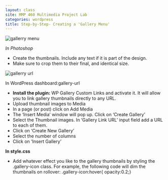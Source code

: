 ```yaml
---
layout: class
site: MMP 460 Multimedia Project Lab
categories: wordpress
title: Step-by-Step- Creating a 'Gallery Menu'
---
```


![gallerry menu]({{site.url}}/assets/gallery-menu.jpg)

*In Photoshop*

- Create the thumbnails. Include any text if it is part of the design.
- Make sure to crop them to their final, and identical size.

![gallerry url]({{site.url}}/assets/gallery-url.jpg)

In WordPress dashboard:gallery-url

- **Install the plugin:** WP Gallery Custom Links and activate it. It will allow you to link gallery thumbnails directly to any URL.
- Upload thumbnail images to Media
- In a page (or post) click on Add Media
- The ‘Insert Media’ window will pop up. Click on ‘Create Gallery’
- Select the Thumbnail images. In ‘Gallery Link URL’ input field add a URL to each of them.
- Click on ‘Create New Gallery’
- Select the number of columns
- Click on ‘Insert Gallery’

**In style.css**

- Add whatever effect you like to the gallery thumbnails by styling the .gallery-icon class. For example, the following code will dim the thumbnails on rollover:
.gallery-icon:hover{ opacity:0.2;}
